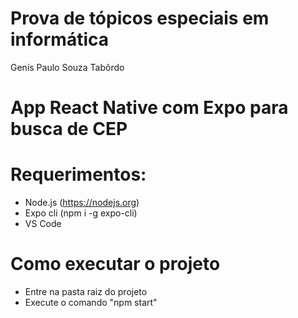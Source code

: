 # Prova de tópicos especiais em informática
 Genís Paulo Souza Tabôrdo
# App React Native com Expo para busca de CEP

# Requerimentos:

- Node.js (https://nodejs.org)
- Expo cli (npm i -g expo-cli)
- VS Code

# Como executar o projeto

- Entre na pasta raiz do projeto
- Execute o comando "npm start"




